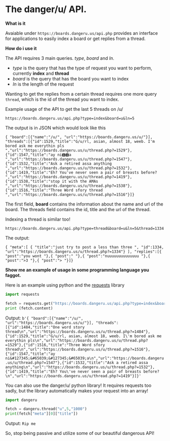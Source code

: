 # The danger/u/ API.

**What is it**

Avaiable under ``` https://boards.dangeru.us/api.php ``` provides an interface for applications to easily index a board or get replies from a thread.

**How do i use it**

The API requires 3 main queries. *type*, *board* and *ln*.
* *type* is the query that has the type of request you want to perform, currently **index** and **thread**
* *board* is the query that has the board you want to index
* *ln* is the length of the request

Wanting to get the replies from a certain thread requires one more query `thread`, which is the id of the thread you want to index.

Example usage of the API to get the last 5 threads on /u/

``` https://boards.dangeru.us/api.php?type=index&board=u&ln=5 ```

The output is in JSON which would look like this

``` { "board":[{"name":"/u/", "url":"https://boards.dangeru.us/u/"}], "threads":[{"id":1529,"title":"G/u/rl, asian, almost 18, weeb. I'm bored ask me everythin pls ","url":"https://boards.dangeru.us/u/thread.php?=1529"},{"id":1547,"title":"ay ni🅱️🅱️a ","url":"https://boards.dangeru.us/u/thread.php?=1547"},{"id":1532,"title":"Ask a retired assa anything ","url":"https://boards.dangeru.us/u/thread.php?=1532"},{"id":1419,"title":"Eh? You've never seen a pair of breasts before? ","url":"https://boards.dangeru.us/u/thread.php?=1419"},{"id":1538,"title":"stop it with the AMAs ","url":"https://boards.dangeru.us/u/thread.php?=1538"},{"id":1516,"title":"Three Word sfory thread ","url":"https://boards.dangeru.us/u/thread.php?=1516"}]} ```

The first field, **board** contains the information about the name and url of the board.
The threads field contains the id, title and the url of the thread.

Indexing a thread is similar too!

``` https://boards.dangeru.us/api.php?type=thread&board=u&ln=5&thread=1334 ```

The output:

``` { "meta":[ { "title":"just try to post a less than three ", "id":1334, "url":"https://boards.dangeru.us/u/thread.php?=1334"} ], "replies":[{ "post":"you wont "},{ "post":" "},{ "post":"nuuuuuuuuuuuuuu "},{ "post":">3 "},{ "post":"> "}]} ```

**Show me an example of usage in some programming language you faggot.**

Here is an example using python and the [requests](https://github.com/kennethreitz/requests) library

```python
import requests

fetch = requests.get("https://boards.dangeru.us/api.php?type=index&board=u&ln=5")
print (fetch.content)
```
Output:
`b'{ "board":[{"name":"/u/", "url":"https://boards.dangeru.us/u/"}], "threads":[{"id":1484,"title":"One word story thread\n","url":"https://boards.dangeru.us/u/thread.php?=1484"},{"id":1529,"title":"G/u/rl, asian, almost 18, weeb. I\'m bored ask me everythin pls\n","url":"https://boards.dangeru.us/u/thread.php?=1529"},{"id":1516,"title":"Three Word sfory thread\n","url":"https://boards.dangeru.us/u/thread.php?=1516"},{"id":1547,"title":"ay ni&#127345;&#65039;&#127345;&#65039;a\n","url":"https://boards.dangeru.us/u/thread.php?=1547"},{"id":1532,"title":"Ask a retired assa anything\n","url":"https://boards.dangeru.us/u/thread.php?=1532"},{"id":1419,"title":"Eh? You\'ve never seen a pair of breasts before?\n","url":"https://boards.dangeru.us/u/thread.php?=1419"}]}'`

You can also use the danger/u/ python library! It requires requests too sadly, but the library automatically makes your request into an array!

```python
import dangeru

fetch = dangeru.thread("u",5,"1000")
print(fetch["meta"][0]["title"])
```

Output: ```Rip me```

So, stop being passive and utilize some of our beautiful dangerous API!
